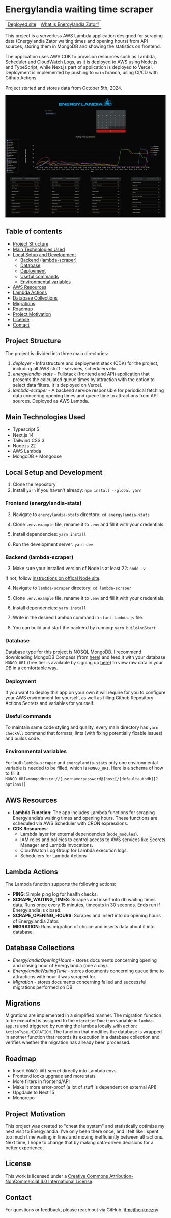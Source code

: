 # Energylandia waiting time scraper

<table width="100%">
  <tr>
  <td align="left"><a href="https://energylandia-scraper.vercel.app">Deployed site</a></td>
  <td align="right" style="text-align: right;"><a href="https://energylandia.pl/en">What is Energylandia Zator?</a></td>
  </tr>
</table>

This project is a serverless AWS Lambda application designed for scraping data (Energylandia Zator waiting times and opening hours) from API sources, storing them in MongoDB and showing the statistics on frontend.

The application uses AWS CDK to provision resources such as Lambda, Scheduler and CloudWatch Logs, as it is deployed to AWS using Node.js and TypeScript, while Next.js part of application is deployed to Vercel. Deployment is implemented by pushing to `main` branch, using CI/CD with Github Actions.

Project started and stores data from October 5th, 2024.

![Here there was supposed to be the screenshot of the application](screenshot.png)

## Table of contents

- [Project Structure](#project-structure)
- [Main Technologies Used](#main-technologies-used)
- [Local Setup and Development](#local-setup-and-development)
   * [Backend (lambda-scraper)](#backend-lambda-scraper)
   * [Database](#database)
   * [Deployment](#deployment)
   * [Useful commands](#useful-commands)
   * [Environmental variables](#environmental-variables)
- [AWS Resources](#aws-resources)
- [Lambda Actions](#lambda-actions)
- [Database Collections](#database-collections)
- [Migrations](#migrations)
- [Roadmap](#roadmap)
- [Project Motivation](#project-motivation)
- [License](#license)
- [Contact](#contact)

## Project Structure

The project is divided into three main directories:
1. *deployer* - Infrastructure and deployment stack (CDK) for the project, including all AWS stuff - services, schedulers etc.
2. *energylandia-stats* - Fullstack (frontend and API) application that presents the calculated queue times by attraction with the option to select data filters. It is deployed on Vercel.
3. *lambda-scraper* - A backend service responsible for periodical fetching data concering opening times and queue time to attractions from API sources. Deployed as AWS Lambda.

## Main Technologies Used

* Typescript 5
* Next.js 14
* Tailwind CSS 3
* Node.js 22
* AWS Lambda
* MongoDB + Mongoose

## Local Setup and Development

1. Clone the repository
2. Install `yarn` if you haven't already:
```npm install --global yarn``` 

### Frontend (energylandia-stats)

3. Navigate to `energylandia-stats` directory:
```cd energylandia-stats```

4. Clone `.env.example` file, rename it to `.env` and fill it with your credentials.

5. Install dependencies:
```yarn install```

6. Run the development server:
```yarn dev```

### Backend (lambda-scraper)
3. Make sure your installed version of Node is at least 22:
```node -v```

If not, follow [instructions on offical Node site](https://nodejs.org/en/download).

4. Navigate to `lambda-scraper` directory:
```cd lambda-scraper```

5. Clone `.env.example` file, rename it to `.env` and fill it with your credentials.

6. Install dependencies:
```yarn install```

7. Write in the desired Lambda command in ```start-lambda.js``` file.

8. You can build and start the backend by running:
```yarn buildAndStart```

### Database

Database type for this project is NOSQL MongoDB. I recommend downloading MongoDB Compass (from [here](https://www.mongodb.com/try/download/compass)) and feed it with your database `MONGO_URI` (free tier is available by signing up [here](https://www.mongodb.com/cloud/atlas/register)) to view raw data in your DB in a comfortable way.

### Deployment

If you want to deploy this app on your own it will require for you to configure your AWS environment for yourself, as well as filling Github Repository Actions Secrets and variables for yourself.

### Useful commands

To maintain same code styling and quality, every main directory has ```yarn checkAll``` command that formats, lints (with fixing potentially fixable issues) and builds code.

### Environmental variables

For both `lambda-scraper` and `energylandia-stats` only one environmental variable is needed to be filled, which is `MONGO_URI`. Here is a schema of how to fill it:
```MONGO_URI=mongodb+srv://[username:password@]host[/[defaultauthdb][?options]]```

## AWS Resources

- **Lambda Function**: The app includes Lambda functions for scraping Energylandia’s waiting times and opening hours. These functions are scheduled via AWS Scheduler with CRON expressions.
- **CDK Resources**:
  - Lambda layer for external dependencies (`node_modules`).
  - IAM roles and policies to control access to AWS services like Secrets Manager and Lambda invocations.
  - CloudWatch Log Group for Lambda execution logs.
  - Schedulers for Lambda Actions

## Lambda Actions

The Lambda function supports the following actions:

- **PING**: Simple ping log for health checks.
- **SCRAPE_WAITING_TIMES**: Scrapes and insert into db waiting times data. Runs once every 15 minutes, timeouts in 30 seconds. Ends run if Energylandia is closed.
- **SCRAPE_OPENING_HOURS**: Scrapes and insert into db opening hours of Energylandia Zator.
- **MIGRATION**: Runs migration of choice and inserts data about it into database.

## Database Collections

* *EnergylandiaOpeningHours* - stores documents concerning opening and closing hour of Energylandia (one a day).
* *EnergylandiaWaitingTime* - stores documents concerning queue time to attractions with hour it was scraped for.
* *Migration* - stores documents concerning failed and successful migrations performed on DB.

## Migrations

Migrations are implemented in a simplified manner. The migration function to be executed is assigned to the `migrationFunction` variable in `lambda-app.ts` and triggered by running the lambda locally with action: `ActionType.MIGRATION`. The function that modifies the database is wrapped in another function that records its execution in a database collection and verifies whether the migration has already been processed.

## Roadmap

- Insert `MONGO_URI` secret directly into Lambda envs
- Frontend looks upgrade and more stats
- More filters in frontend/API
- Make it more error-proof (a lot of stuff is dependent on external API)
- Upgdade to Next 15
- Monorepo

## Project Motivation

This project was created to "cheat the system" and statistically optimize my next visit to Energylandia. I’ve only been there once, and I felt like I spent too much time waiting in lines and moving inefficiently between attractions. Next time, I hope to change that by making data-driven decisions for a better experience.

## License

This work is licensed under a [Creative Commons Attribution-NonCommercial 4.0 International License](https://creativecommons.org/licenses/by-nc/4.0/).

## Contact

For questions or feedback, please reach out via GitHub.
[ifmcjthenknczny](https://github.com/ifmcjthenknczny)